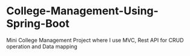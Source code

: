 # College-Management-Using-Spring-Boot
Mini College Management Project where I use MVC, Rest API for CRUD operation and Data mapping
